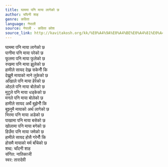 ```yaml
---
title: घाममा पनि माया लागेको छ
author: चाँदनी शाह
genre: कविता
language: नेपाली
source: नेपाली - कविता कोश
source_link: http://kavitakosh.org/kk/%E0%A4%9A%E0%A4%BE%E0%A4%81%E0%A4%A6%E0%A4%A8%E0%A5%80_%E0%A4%B6%E0%A4%BE%E0%A4%B9
---
```


घाममा पनि माया लागेको छ  
पानीमा पनि माया परेको छ  
फूलमा पनि माया फुलेको छ  
रुखमा पनि माया झुलेको छ  
हामीले सायद देख्न सकेनौँ कि  
देख्नुमै मायाको माने लुकेको छ  
आँखाले पनि माया हेरेको छ  
ओठले पनि माया बोलेको छ  
मुटुले पनि माया धड्केको छ  
मनले पनि माया बोलेको छ  
हामीले सायद अर्थै बुझेनौँ कि  
बुझ्नुमै मायाको अर्थ लागेको छ  
भिरमा पनि माया अडेको छ  
पाखामा पनि माया बसेको छ  
खोलामा पनि माया बगेको छ  
हिउँमा पनि माया जमेको छ  
हामीले सायद होसै गरेनौँ कि  
होसमै मायाको मर्म बाँचेको छ  
शब्द: चाँदनी शाह  
संगित: नातिकाजी  
स्वर: तारादेवी

